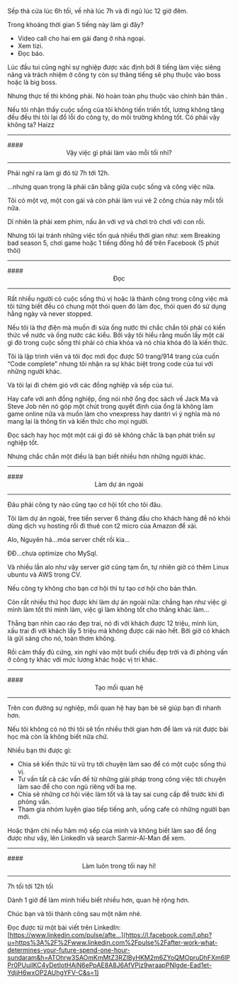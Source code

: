 Sếp thả cửa lúc 6h tối, về nhà lúc 7h và đi ngủ lúc 12 giờ đêm.

Trong khoảng thời gian 5 tiếng này làm gì đây?

*   Video call cho hai em gái đang ở nhà ngoại.
*   Xem tizi.
*   Đọc báo.

Lúc đầu tui cũng nghỉ sự nghiệp được xác định bởi 8 tiếng làm việc siêng năng và trách nhiệm ở công ty còn sự thăng tiếng sẽ phụ thuộc vào boss hoặc là big boss.

Nhưng thực tế thì không phải. Nó hoàn toàn phụ thuộc vào chính bản thân .

Nếu tôi nhận thấy cuộc sống của tôi không tiến triển tốt, lương không tăng đều đều thì tôi lại đổ lỗi do công ty, do môi trường không tốt. Có phải vậy không ta? Haizz
<hr>
####<center>Vậy việc gì phải làm vào mỗi tối nhỉ?</center>
<hr>

Phải nghĩ ra làm gì đó từ 7h tới 12h.

...nhưng quan trọng là phải cân bằng giữa cuộc sống và công việc nữa.

Tôi có một vợ, một con gái và còn phải làm vui vẻ 2 công chúa này mỗi tối nữa.

Dĩ nhiên là phải xem phim, nấu ăn với vợ và chơi trò chơi với con rồi.

Nhưng tôi lại tránh những việc tốn quá nhiều thời gian như: xem Breaking bad season 5, chơi game hoặc 1 tiếng đồng hồ để trên Facebook (5 phút thôi)
<hr>
####<center>Đọc</center>
<hr>

Rất nhiều người có cuộc sống thú vị hoặc là thành công trong công việc mà tôi từng biết đều có chung một thói quen đó làm đọc, thói quen đó sử dụng hằng ngày và never stopped.

Nếu tôi là thợ điện mà muốn đi sửa ống nước thì chắc chắn tôi phải có kiến thức về nước và ống nước các kiểu. Bởi vậy tôi hiểu rằng muốn lấy một cái gì đó trong cuộc sống thì phải có chìa khóa và nó chìa khóa đó là kiến thức.

Tôi là lập trình viên và tôi đọc mới đọc được 50 trang/914 trang của cuốn “Code complete” nhưng tôi nhận ra sự khác biệt trong code của tui với những người khác.

Và tôi lại đi chém gió với các đồng nghiệp và sếp của tui.

Hay cafe với anh đồng nghiệp, ổng nói nhờ ổng đọc sách về Jack Ma và Steve Job nên nó góp một chút trong quyết định của ổng là không làm game online nữa và muốn làm cho vnexpress hay dantri vì ý nghĩa mà nó mang lại là thông tin và kiến thức cho mọi người.

Đọc sách hay học một một cái gì đó sẽ không chắc là bạn phát triển sự nghiệp tốt.

Nhưng chắc chắn một điều là bạn biết nhiều hơn những người khác.
<hr>
####<center>Làm dự án ngoài</center>
<hr>

Đâu phải công ty nào cũng tạo cơ hội tốt cho tôi đâu.

Tôi làm dự án ngoài, free tiền server 6 tháng đầu cho khách hàng để nó khỏi dùng dịch vụ hosting rồi đi thuê con t2 micro của Amazon để xài.

Alo, Nguyên hả...móa server chết rồi kìa...

ĐĐ...chưa optimize cho MySql.

Và nhiều lần alo như vậy server giờ cũng tạm ổn, tự nhiên giờ có thêm Linux ubuntu và AWS trong CV.

Nếu công ty không cho bạn cơ hội thì tự tạo cơ hội cho bản thân.

Còn rất nhiều thứ học được khi làm dự án ngoài nữa: chẳng hạn như việc gì mình làm tốt thì mình làm, việc gì làm không tốt cho thằng khác làm...

Thằng bạn nhìn cao ráo đẹp trai, nó đi với khách được 12 triệu, mình lùn, xấu trai đi với khách lấy 5 triệu mà không được cái nào hết. Bởi giờ có khách là gửi sáng cho nó, toàn thơm không.

Rồi cảm thấy đủ cứng, xin nghỉ vào một buổi chiều đẹp trời và đi phỏng vấn ở công ty khác với mức lương khác hoặc vị trí khác.
<hr>
####<center>Tạo mối quan hệ</center>
<hr>

Trên con đường sự nghiệp, mối quan hệ hay bạn bè sẽ giúp bạn đi nhanh hơn.

Nếu tôi không có nó thì tôi sẽ tốn nhiều thời gian hơn để làm và rút được bài học mà còn là không biết nữa chứ.

Nhiều bạn thì được gì:

*   Chia sẽ kiến thức từ vũ trụ tới chuyện làm sao để có một cuộc sống thú vị.
*   Tư vấn tất cả các vấn đề từ những giải pháp trong công việc tới chuyện làm sao để cho con ngủ riêng với ba mẹ.
*   Chia sẽ những cơ hội việc làm tốt và là tay sai cung cấp đề trước khi đi phỏng vấn.
*   Tham gia nhóm luyện giao tiếp tiếng anh, uống cafe có những người bạn mới.

Hoặc thặm chí nếu hâm mộ sếp của mình và không biết làm sao để ổng được như vậy, lên LinkedIn và search Sarmir-Al-Man để xem.

<hr>
####<center>Làm luôn trong tối nay hỉ!</center>
<hr>

7h tối tới 12h tối

Dành 1 giờ để làm mình hiểu biết nhiều hơn, quan hệ rộng hơn.

Chúc bạn và tôi thành công sau một năm nhé.

Đọc được từ một bài viết trên LinkedIn: [https://www.linkedin.com/pulse/afte...](https://l.facebook.com/l.php?u=https%3A%2F%2Fwww.linkedin.com%2Fpulse%2Fafter-work-what-determines-your-future-spend-one-hour-sundaram&h=ATOhrw3SAOmKmMtZ3RZIByHKM2m6ZYoQMOpruDhFXm6lPPr0PUuiIKC4yDetIotHAjN6ePpAE8A8J6AfVPjz9wraapPNlgde-Ead1et-YdjjH6wxOP2AUhgYFV-C&s=1)
